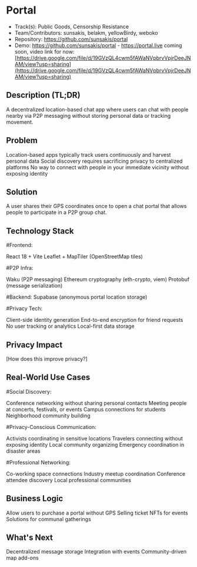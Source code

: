 # Portal

- Track(s): Public Goods, Censorship Resistance
- Team/Contributors: sunsakis, belakm, yellowBirdy, weboko
- Repository: https://github.com/sunsakis/portal
- Demo: https://github.com/sunsakis/portal - https://portal.live coming soon, video link for now: [https://drive.google.com/file/d/19GVzQL4cwm5fAWaNVpbrvVpjrDeeJNAM/view?usp=sharing](https://drive.google.com/file/d/19GVzQL4cwm5fAWaNVpbrvVpjrDeeJNAM/view?usp=sharing)

## Description (TL;DR)
A decentralized location-based chat app where users can chat with people nearby via P2P messaging without storing personal data or tracking movement.

## Problem
Location-based apps typically track users continuously and harvest personal data
Social discovery requires sacrificing privacy to centralized platforms
No way to connect with people in your immediate vicinity without exposing identity

## Solution
A user shares their GPS coordinates once to open a chat portal that allows people to participate in a P2P group chat.

## Technology Stack

#Frontend:

React 18 + Vite
Leaflet + MapTiler (OpenStreetMap tiles)

#P2P Infra:

Waku (P2P messaging)
Ethereum cryptography (eth-crypto, viem)
Protobuf (message serialization)

#Backend:
Supabase (anonymous portal location storage)

#Privacy Tech:

Client-side identity generation
End-to-end encryption for friend requests
No user tracking or analytics
Local-first data storage

## Privacy Impact
[How does this improve privacy?]

## Real-World Use Cases
#Social Discovery:

Conference networking without sharing personal contacts
Meeting people at concerts, festivals, or events
Campus connections for students
Neighborhood community building

#Privacy-Conscious Communication:

Activists coordinating in sensitive locations
Travelers connecting without exposing identity
Local community organizing
Emergency coordination in disaster areas

#Professional Networking:

Co-working space connections
Industry meetup coordination
Conference attendee discovery
Local professional communities

## Business Logic

Allow users to purchase a portal without GPS
Selling ticket NFTs for events
Solutions for communal gatherings

## What's Next
Decentralized message storage
Integration with events
Community-driven map add-ons
